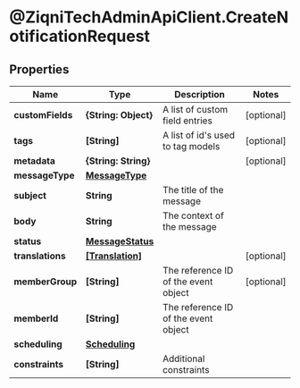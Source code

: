 # @ZiqniTechAdminApiClient.CreateNotificationRequest

## Properties

Name | Type | Description | Notes
------------ | ------------- | ------------- | -------------
**customFields** | **{String: Object}** | A list of custom field entries | [optional] 
**tags** | **[String]** | A list of id&#39;s used to tag models | [optional] 
**metadata** | **{String: String}** |  | [optional] 
**messageType** | [**MessageType**](MessageType.md) |  | 
**subject** | **String** | The title of the message | 
**body** | **String** | The context of the message | 
**status** | [**MessageStatus**](MessageStatus.md) |  | 
**translations** | [**[Translation]**](Translation.md) |  | [optional] 
**memberGroup** | **[String]** | The reference ID of the event object | [optional] 
**memberId** | **[String]** | The reference ID of the event object | 
**scheduling** | [**Scheduling**](Scheduling.md) |  | 
**constraints** | **[String]** | Additional constraints | 


